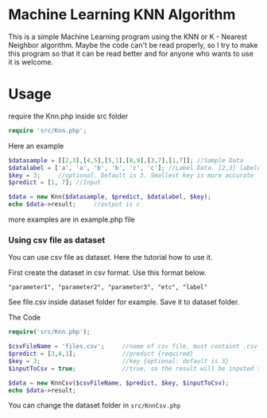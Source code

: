 # Machine Learning KNN Algorithm
This is a simple Machine Learning program using the KNN or K - Nearest Neighbor algorithm. Maybe the code can't be read properly, so I try to make this program so that it can be read better and for anyone who wants to use it is welcome.

# Usage
require the Knn.php inside src folder

```php
require 'src/Knn.php';
```
Here an example

```php
$datasample = [[2,3],[4,5],[5,1],[8,9],[3,7],[1,7]]; //Sample Data
$datalabel = ['a', 'a', 'b', 'b', 'c', 'c']; //Label Data. [2,3] labeled by a, [5,1] labeled by b, etc
$key = 3;     //optional. Default is 3. Smallest key is more accurate
$predict = [1, 7]; //Input

$data = new Knn($datasample, $predict, $datalabel, $key);
echo $data->result;     //output is c
```

more examples are in example.php file

### Using csv file as dataset
You can use csv file as dataset. Here the tutorial how to use it.

First create the dataset in csv format. Use this format below.

```
"parameter1", "parameter2", "parameter3", "etc", "label"
```

See file.csv inside dataset folder for example.
Save it to dataset folder.

The Code

```php
require('src/Knn.php');

$csvFileName = 'files.csv';     //name of csv file, must containt .csv {required}
$predict = [3,4,1];             //predict {required}
$key = 3;                       //key {optional: default is 3}
$inputToCsv = true;             //true, so the result will be inputed to csv file as the new sample. {optional: default is false}

$data = new KnnCsv($csvFileName, $predict, $key, $inputToCsv);
echo $data->result;

```

You can change the dataset folder in `src/KnnCsv.php`


